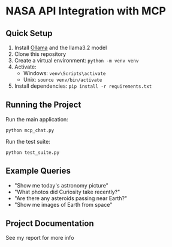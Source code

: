 # NASA API Integration with MCP

## Quick Setup

1. Install [Ollama](https://ollama.ai/) and the llama3.2 model
2. Clone this repository
3. Create a virtual environment: `python -m venv venv`
4. Activate: 
   - Windows: `venv\Scripts\activate`
   - Unix: `source venv/bin/activate`
5. Install dependencies: `pip install -r requirements.txt`

## Running the Project

Run the main application:
```
python mcp_chat.py
```

Run the test suite:
```
python test_suite.py
```

## Example Queries

- "Show me today's astronomy picture"
- "What photos did Curiosity take recently?"
- "Are there any asteroids passing near Earth?"
- "Show me images of Earth from space"

## Project Documentation

See my report for more info